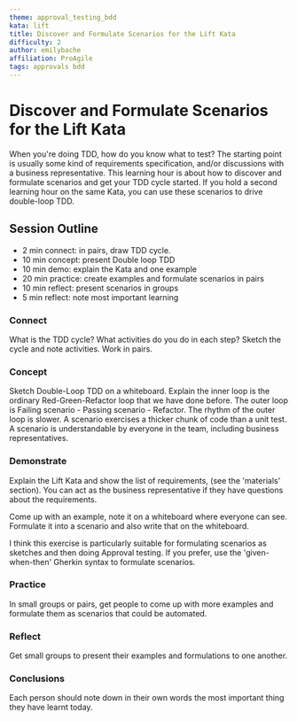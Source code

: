 ```yaml
---
theme: approval_testing_bdd
kata: lift
title: Discover and Formulate Scenarios for the Lift Kata
difficulty: 2
author: emilybache
affiliation: ProAgile
tags: approvals bdd
---
```

# Discover and Formulate Scenarios for the Lift Kata

When you're doing TDD, how do you know what to test? The starting point is usually some kind of requirements specification, and/or discussions with a business representative. This learning hour is about how to discover and formulate scenarios and get your TDD cycle started. If you hold a second learning hour on the same Kata, you can use these scenarios to drive double-loop TDD.


## Session Outline

* 2 min connect: in pairs, draw TDD cycle.
* 10 min concept: present Double loop TDD  
* 10 min demo: explain the Kata and one example
* 20 min practice: create examples and formulate scenarios in pairs
* 10 min reflect: present scenarios in groups
* 5 min reflect: note most important learning


### Connect
What is the TDD cycle? What activities do you do in each step? Sketch the cycle and note activities. Work in pairs.

### Concept
Sketch Double-Loop TDD on a whiteboard. Explain the inner loop is the ordinary Red-Green-Refactor loop that we have done before. The outer loop is Failing scenario - Passing scenario - Refactor. The rhythm of the outer loop is slower. A scenario exercises a thicker chunk of code than a unit test. A scenario is understandable by everyone in the team, including business representatives.

### Demonstrate
Explain the Lift Kata and show the list of requirements, (see the 'materials' section). You can act as the business representative if they have questions about the requirements. 

Come up with an example, note it on a whiteboard where everyone can see. Formulate it into a scenario and also write that on the whiteboard.

I think this exercise is particularly suitable for formulating scenarios as sketches and then doing Approval testing. If you prefer, use the 'given-when-then' Gherkin syntax to formulate scenarios.

### Practice
In small groups or pairs, get people to come up with more examples and formulate them as scenarios that could be automated. 

### Reflect
Get small groups to present their examples and formulations to one another. 

### Conclusions
Each person should note down in their own words the most important thing they have learnt today.